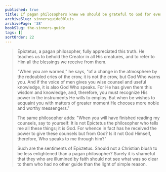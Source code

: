 ```yaml
---
published: true
title: If pagan philosophers knew we should be grateful to God for everything, shouldn't Christians be far more so?
archiveSlug: sinnersguide00luis
archivePage: '38'
bookSlug: the-sinners-guide
tags: []
sortOrder: 22
---
```


> Epictetus, a pagan philosopher, fully appreciated this truth. He teaches us to behold the Creator in all His creatures, and to refer to Him all the blessings we receive from them.
>
> "When you are warned," he says, "of a change in the atmosphere by the redoubled cries of the crow, it is not the crow, but God Who warns you. And if the voice of men gives you wise counsel and useful knowledge, it is also God Who speaks. For He has given them this wisdom and knowledge, and, therefore, you must recognize His power in the instruments He wills to employ. But when be wishes to acquaint you with matters of greater moment He chooses more noble and worthy messengers."
>
> The same philosopher adds: "When you will have finished reading my counsels, say to yourself: It is not Epictetus the philosopher who tells me all these things; it is God. For whence in fact has he received the power to give these counsels but from God? Is it not God Himself, therefore, Who speaks to me through him?"
>
> Such are the sentiments of Epictetus. Should not a Christian blush to be less enlightened than a pagan philosopher? Surely it is shameful that they who are illumined by faith should not see what was so clear to them who had no other guide than the light of simple reason.

